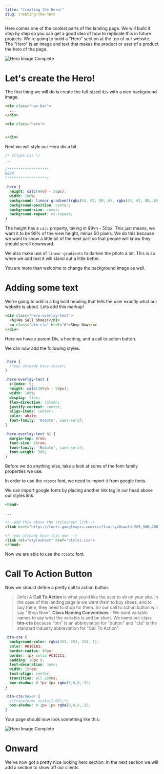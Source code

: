 ```yaml
---
title: "Creating the Hero!"
slug: creating-the-hero
---
```


Here comes one of the coolest parts of the landing page. We will build it step by step so you can get a good idea of how to replicate this in future projects. We're going to build a "Hero" section at the top of our website. The "Hero" is an image and text that makes the product or user of a product the hero of the page.

![Hero Image Complete](images/hero2.png "Completed hero image")

# Let's create the Hero!
The first thing we will do is create the full-sized `div` with a nice background image.

```HTML
<div class="nav-bar">
  ...
</div>

<div class="hero">


</div>

```

Next we will style our Hero div a bit.

```css
/* stlyes.css */
...

/*******************
HERO
*******************/

.hero {
  height: calc(99vh - 50px);
  width: 100%;
  background: linear-gradient(rgba(44, 62, 80,.6), rgba(44, 62, 80,.6)), url('https://image.ibb.co/nyaXSK/IMG_5247.jpg');
  background-position: center;
  background-size: cover;
  background-repeat: no-repeat;
}
```

The height has a `calc` property, taking in 99vh - 50px. This just means, we want it to be 99% of the view height, minus 50 pixels. We do this because we want to show a little bit of the next part so that people will know they should scroll downward.

We also make use of `linear-gradients` to darken the photo a bit. This is so when we add text it will stand out a little better.

You are more than welcome to change the background image as well.

# Adding some text
We're going to add in a big bold heading that tells the user exactly what our website is about. Lets add this markup!

```HTML
<div class="hero-overlay-text">
  <h1>We Sell Shoes!</h1>
  <a class="btn-cta" href="#">Shop Now</a>
</div>

```
Here we have a parent Div, a heading, and a call to action button.

We can now add the following styles:

```CSS

.hero {
  /*you already have these*/
}

.hero-overlay-text {
  z-index: 5;
  height: calc(100vh - 50px);
  width: 100%;
  display: flex;
  flex-direction: column;
  justify-content: center;
  align-items: center;
  color: white;
  font-family: 'Roboto', sans-serif;
}

.hero-overlay-text h1 {
  margin-top: 0rem;
  font-size: 10rem;
  font-family: 'Roboto', sans-serif;
  font-weight: 300;
}

```

Before we do anything else, take a look at some of the font-family properties we use.

In order to use the `roboto` font, we need to import it from google fonts.

We can import google fonts by placing another link tag in our head above our styles link.

```html
<head>

...

<!--add this above the stylesheet link-->
<link href="https://fonts.googleapis.com/css?family=Oswald:200,300,400|Roboto:100,200,300,400" rel="stylesheet">

<!--you already have this one -->
<link rel="stylesheet" href="styles.css">
</head>

```

Now we are able to use the `roboto` font.

# Call To Action Button

Now we should define a pretty call to action button.


> [info]
> A **Call To Action** is what you'd like the user to *do* on your site. In the case of this landing page is we want them to buy shoes, and to buy them, they need to shop for them. So our call to action button will say "Shop Now".
> **Class Naming Conventions** - We want variable names to say what the variable is and be short. We name our class **btn-cta** because "btn" is an abbreviation for "button" and "cta" is the standard industry abbreviation for "Call To Action".

```css
.btn-cta {
  background-color: rgba(253, 253, 253, 1);
  color: #616161;
  border-radius: 40px;
  border: 1px solid #C1C1C1;
  padding: 10px 0;
  text-decoration: none;
  width: 15rem;
  text-align: center;
  transition: all 200ms;
  box-shadow: 0 2px 0px rgba(0,0,0,.3);
}

.btn-cta:hover {
  /*transform: scale(1.02);*/
  box-shadow: 0 2px 1px rgba(0,0,0,.3);
}
```

Your page should now look something like this:

![Hero Image Complete](images/hero2.png "Completed hero image")

# Onward

We've now got a pretty nice looking hero section. In the next section we will add a section to show off our clients.
